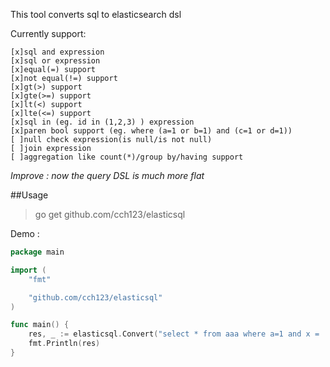 This tool converts sql to elasticsearch dsl

Currently support:

```
[x]sql and expression
[x]sql or expression
[x]equal(=) support
[x]not equal(!=) support
[x]gt(>) support
[x]gte(>=) support
[x]lt(<) support
[x]lte(<=) support
[x]sql in (eg. id in (1,2,3) ) expression
[x]paren bool support (eg. where (a=1 or b=1) and (c=1 or d=1))
[ ]null check expression(is null/is not null)
[ ]join expression
[ ]aggregation like count(*)/group by/having support
```

*Improve : now the query DSL is much more flat*

##Usage

> go get github.com/cch123/elasticsql

Demo :
```go
package main

import (
    "fmt"

    "github.com/cch123/elasticsql"
)

func main() {
    res, _ := elasticsql.Convert("select * from aaa where a=1 and x = '三个男人' and create_time between '2015-01-01T00:00:00+0800' and '2016-01-01T00:00:00+0800' and process_id > 1")
    fmt.Println(res)
}

```

